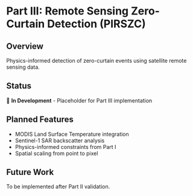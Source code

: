 # Part III: Remote Sensing Zero-Curtain Detection (PIRSZC)

## Overview
Physics-informed detection of zero-curtain events using satellite remote sensing data.

## Status
🚧 **In Development** - Placeholder for Part III implementation

## Planned Features
- MODIS Land Surface Temperature integration
- Sentinel-1 SAR backscatter analysis
- Physics-informed constraints from Part I
- Spatial scaling from point to pixel

## Future Work
To be implemented after Part II validation.
